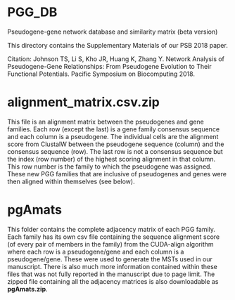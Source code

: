 # PGG_DB
Pseudogene-gene network database and similarity matrix (beta version)

This directory contains the Supplementary Materials of our PSB 2018 paper.

Citation: Johnson TS, Li S, Kho JR, Huang K, Zhang Y. Network Analysis of Pseudogene-Gene Relationships: From Pseudogene Evolution to Their Functional Potentials. Pacific Symposium on Biocomputing 2018.

# alignment_matrix.csv.zip
This file is an alignment matrix between the pseudogenes and gene families. Each row (except the last) is a gene family consensus sequence and each column is a pseudogene. The individual cells are the alignment score from ClustalW between the pseudogene sequence (column) and the consensus sequence (row). The last row is not a consensus sequence but the index (row number) of the highest scoring alignment in that column. This row number is the family to which the pseudogene was assigned. These new PGG families that are inclusive of pseudogenes and genes were then aligned within themselves (see below).

# pgAmats
This folder contains the complete adjacency matrix of each PGG family. Each family has its own csv file containing the sequence alignment score (of every pair of members in the family) from the CUDA-align algorithm where each row is a pseudogene/gene and each column is a pseudogene/gene. These were used to generate the MSTs used in our manuscript. There is also much more information contained within these files that was not fully reported in the manuscript due to page limit.
The zipped file containing all the adjacency matrices is also downloadable as **pgAmats.zip**.
